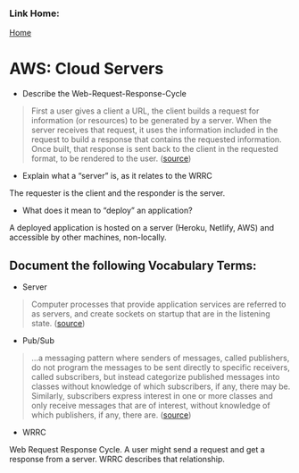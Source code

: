 ### Link Home:
[Home](README.md)

# AWS: Cloud Servers

- Describe the Web-Request-Response-Cycle

> First a user gives a client a URL, the client builds a request for information (or resources) to be generated by a server. When the server receives that request, it uses the information included in the request to build a response that contains the requested information. Once built, that response is sent back to the client in the requested format, to be rendered to the user. ([source](https://backend.turing.edu/module2/lessons/how_the_web_works_http))

- Explain what a “server” is, as it relates to the WRRC

The requester is the client and the responder is the server.

- What does it mean to “deploy” an application?
  
A deployed application is hosted on a server (Heroku, Netlify, AWS) and accessible by other machines, non-locally.

## Document the following Vocabulary Terms:

- Server

> Computer processes that provide application services are referred to as servers, and create sockets on startup that are in the listening state. ([source](https://en.wikipedia.org/wiki/Network_socket#Socket_states_in_the_client-server_model))

- Pub/Sub

> ...a messaging pattern where senders of messages, called publishers, do not program the messages to be sent directly to specific receivers, called subscribers, but instead categorize published messages into classes without knowledge of which subscribers, if any, there may be. Similarly, subscribers express interest in one or more classes and only receive messages that are of interest, without knowledge of which publishers, if any, there are. ([source](https://en.wikipedia.org/wiki/Publish%E2%80%93subscribe_pattern))

- WRRC

Web Request Response Cycle. A user might send a request and get a response from a server. WRRC describes that relationship.
